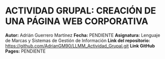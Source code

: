 # ACTIVIDAD GRUPAL: CREACIÓN DE UNA PÁGINA WEB CORPORATIVA

**Autor:** Adrián Guerrero Martínez
**Fecha:** PENDIENTE
**Asignatura:** Lenguaje de Marcas y Sistemas de Gestión de Información
**Link del repositorio:** https://github.com/AdrianGM90/LLMM_Actividad_Grupal.git
**Link GitHub Pages:** PENDIENTE

